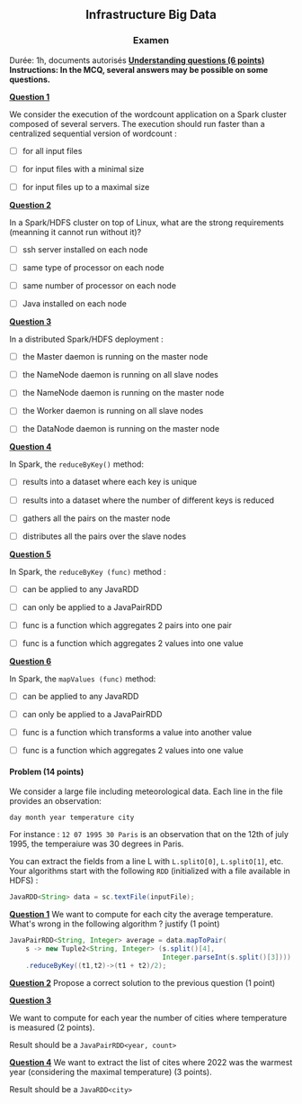 <h2 align="center">Infrastructure Big Data</h2>

<h3 align="center">Examen</h3>

Durée: 1h, documents autorisés
<u>**Understanding questions (6 points)**</u>
**Instructions: In the MCQ, several answers may be possible on some questions.**

<u>**Question 1**</u>

We consider the execution of the wordcount application on a Spark cluster composed of several servers. The execution should run faster than a centralized sequential version of wordcount :

- [ ] for all input files
- [ ] for input files with a minimal size
- [ ] for input files up to a maximal size



<u>**Question 2**</u>

In a Spark/HDFS cluster on top of Linux, what are the strong requirements (meanning it cannot run without
it)?

- [ ] ssh server installed on each node
- [ ] same type of processor on each node
- [ ] same number of processor on each node
- [ ] Java installed on each node



<u>**Question 3**</u>

In a distributed Spark/HDFS deployment :

- [ ] the Master daemon is running on the master node
- [ ] the NameNode daemon is running on all slave nodes
- [ ] the NameNode daemon is running on the master node
- [ ] the Worker daemon is running on all slave nodes
- [ ] the DataNode daemon is running on the master node



<u>**Question 4**</u>

In Spark, the `reduceByKey()` method:

- [ ] results into a dataset where each key is unique
- [ ] results into a dataset where the number of different keys is reduced
- [ ] gathers all the pairs on the master node
- [ ] distributes all the pairs over the slave nodes



<u>**Question 5**</u>

In Spark, the `reduceByKey (func)` method :

- [ ] can be applied to any JavaRDD
- [ ] can only be applied to a JavaPairRDD
- [ ] func is a function which aggregates 2 pairs into one pair
- [ ] func is a function which aggregates 2 values into one value



<u>**Question 6**</u>

In Spark, the `mapValues (func)` method:

- [ ] can be applied to any JavaRDD
- [ ] can only be applied to a JavaPairRDD
- [ ] func is a function which transforms a value into another value
- [ ] func is a function which aggregates 2 values into one value



#### Problem (14 points)

We consider a large file including meteorological data. Each line in the file provides an observation:

```
day month year temperature city
```

For instance : `12 07 1995 30 Paris` is an observation that on the 12th of july 1995, the temperaiure was 30 degrees in Paris.

You can extract the fields from a line L with `L.splitO[0]`, `L.splitO[1]`, etc.
Your algorithms start with the following `RDD` (initialized with a file available in HDFS) :

```java
JavaRDD<String> data = sc.textFile(inputFile);
```



<u>**Question 1**</u>
We want to compute for each city the average temperature. What's wrong in the following algorithm ? justify (1 point)

```java
JavaPairRDD<String, Integer> average = data.mapToPair(
    s -> new Tuple2<String, Integer> (s.split()[4],
                                      Integer.parseInt(s.split()[3])))
    .reduceByKey((t1,t2)->(t1 + t2)/2);
```



<u>**Question 2**</u>
Propose a correct solution to the previous question (1 point)



<u>**Question 3**</u>

We want to compute for each year the number of cities where temperature is measured (2 points). 

Result should be a `JavaPairRDD<year, count>`



<u>**Question 4**</u>
We want to extract the list of cites where 2022 was the warmest year (considering the maximal temperature) (3 points). 

Result should be a `JavaRDD<city>`